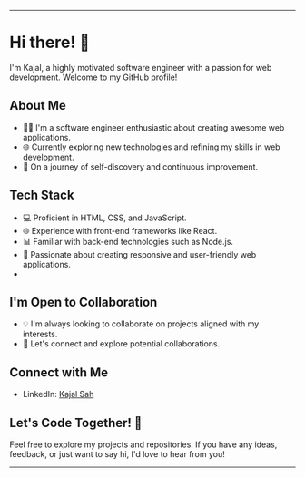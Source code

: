
---

# Hi there! 👋

I'm Kajal, a highly motivated software engineer with a passion for web development. Welcome to my GitHub profile!


## About Me

- 👩‍💻 I'm a software engineer enthusiastic about creating awesome web applications.
- 🌐 Currently exploring new technologies and refining my skills in web development.
- 🚀 On a journey of self-discovery and continuous improvement.


## Tech Stack

- 💻 Proficient in HTML, CSS, and JavaScript.
- 🌐 Experience with front-end frameworks like React.
- 📊 Familiar with back-end technologies such as Node.js.
- 📱 Passionate about creating responsive and user-friendly web applications.
- 

## I'm Open to Collaboration

- 💡 I'm always looking to collaborate on projects aligned with my interests.
- 🤝 Let's connect and explore potential collaborations.


## Connect with Me

- LinkedIn: [Kajal Sah](https://www.linkedin.com/in/kajal-sah-1004b21b2)
  

## Let's Code Together! 🚀

Feel free to explore my projects and repositories. If you have any ideas, feedback, or just want to say hi, I'd love to hear from you!

---

<!---
Kajalsah7611/Kajalsah7611 is a ✨ special ✨ repository because its `README.md` (this file) appears on your GitHub profile.
You can click the Preview link to take a look at your changes.
--->
